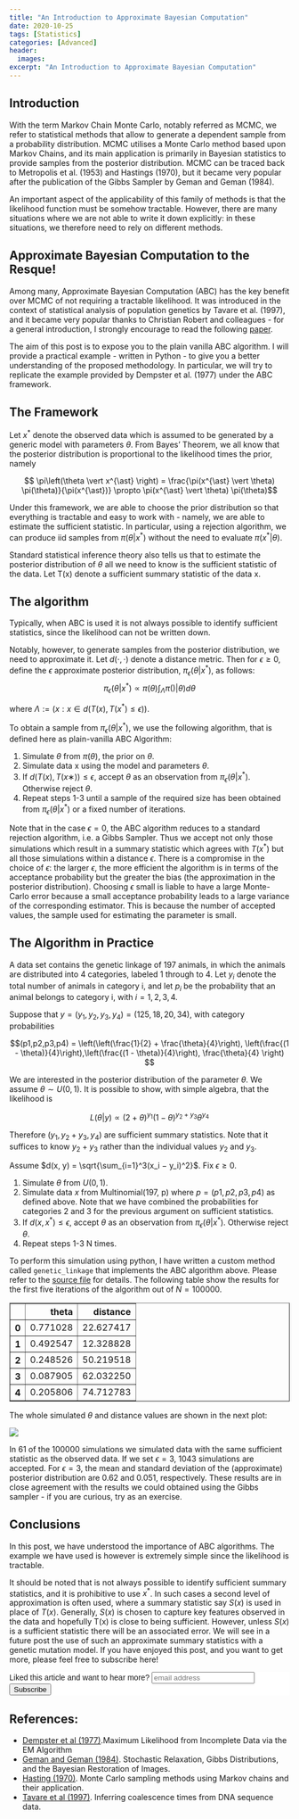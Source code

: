```yaml
---
title: "An Introduction to Approximate Bayesian Computation"
date: 2020-10-25
tags: [Statistics]
categories: [Advanced]
header:
  images:
excerpt: "An Introduction to Approximate Bayesian Computation"
---
```


## Introduction

With the term Markov Chain Monte Carlo, notably referred as MCMC, we refer to statistical methods that allow to generate a dependent sample from a probability distribution. MCMC utilises a Monte Carlo method based upon Markov Chains, and its main application is primarily in Bayesian statistics to provide samples from the posterior distribution. MCMC can be traced back to Metropolis et al. (1953) and Hastings (1970), but it became very popular after the publication of the Gibbs Sampler by Geman and Geman (1984).

An important aspect of the applicability of this family of methods is that the likelihood function must be somehow tractable. However, there are many situations where we are not able to write it down explicitly: in these situations, we therefore need to rely on different methods.


## Approximate Bayesian Computation to the Resque!

Among many, Approximate Bayesian Computation (ABC) has the key benefit over MCMC of not requiring a tractable likelihood. It was introduced in the context of statistical analysis of population genetics by Tavare et al. (1997), and it became very popular thanks to Christian Robert and colleagues - for a general introduction, I strongly encourage to read the following [paper](https://arxiv.org/pdf/1101.5091.pdf).

The aim of this post is to expose you to the plain vanilla ABC algorithm. I will provide a practical example - written in Python - to give you a better understanding of the proposed methodology. In particular, we will try to replicate the example provided by Dempster et al. (1977) under the ABC framework.

## The Framework

Let $x^{\ast}$ denote the observed data which is assumed to be generated by a generic model with parameters $\theta$. From Bayes’ Theorem, we all know that the posterior distribution is proportional to the likelihood times the prior, namely

$$ \pi\left(\theta \vert x^{\ast} \right) = \frac{\pi(x^{\ast} \vert \theta) \pi(\theta)}{\pi(x^{\ast})} \propto \pi(x^{\ast} \vert \theta) \pi(\theta)$$

Under this framework, we are able to choose the prior distribution so that everything is tractable and easy to work with - namely, we are able to estimate the sufficient statistic. In particular, using a rejection algorithm, we can produce iid samples from $\pi\left(\theta \vert x^{\ast}\right)$ without the need to evaluate $\pi\left(x^{\ast} \vert \theta\right)$.

Standard statistical inference theory also tells us that to estimate the posterior distribution of $\theta$ all we need to know is the sufficient statistic of the data.
Let T(x) denote a sufficient summary statistic of the data x.

## The algorithm

Typically, when ABC is used it is not always possible to identify sufficient statistics, since the likelihood can not be written down.

Notably, however, to generate samples from the posterior distribution, we need to approximate it. Let $d(\cdot, \cdot)$ denote a distance metric. Then for $\epsilon \geq 0$, define the $\epsilon$ approximate posterior distribution, $\pi_{\epsilon}\left(\theta \vert x^{\ast}\right)$, as follows:
$$\pi_{\epsilon}\left(\theta \vert x^{\ast}\right) \propto  \pi(\theta) \int_{\Lambda} \pi() \vert \theta) d\theta$$

where $\Lambda := \left( x: x \in d(T(x), T(x^{\ast}) \leq \epsilon)\right)$.

To obtain a sample from $\pi_{\epsilon}\left(\theta \vert x^{\ast}\right)$, we use the following algorithm, that is defined here as plain-vanilla ABC Algorithm:

1. Simulate $\theta$ from $\pi\left(\theta\right)$, the prior on $\theta$.
2. Simulate data x using the model and parameters $\theta$.
3. If $d(T(x), T(x∗)) \leq \epsilon$, accept $\theta$ as an observation from $\pi_{\epsilon}\left(\theta \vert x^{\ast}\right)$. Otherwise reject $\theta$.
4. Repeat steps 1-3 until a sample of the required size has been obtained from $\pi_{\epsilon}\left(\theta \vert x^{\ast}\right)$ or a fixed number of iterations.

Note that in the case $\epsilon = 0$, the ABC algorithm reduces to a standard rejection algorithm, i.e. a Gibbs Sampler. Thus we accept not only those simulations which result in a summary statistic which agrees with $T(x^{\ast})$ but all those simulations within a distance $\epsilon$. There is a compromise in the choice of $\epsilon$: the larger $\epsilon$, the more efficient the algorithm is in terms of the acceptance probability but the greater the bias (the approximation in the posterior distribution). Choosing $\epsilon$ small is liable to have a large Monte-Carlo error because a small acceptance probability leads to a large variance of the corresponding estimator. This is because the number of accepted values, the sample used for estimating the parameter is small.


## The Algorithm in Practice
A data set contains the genetic linkage of 197 animals, in which the animals are distributed into 4 categories, labeled 1 through to 4. Let $y_i$ denote the total number of animals in category i, and let $p_i$ be the probability that an animal belongs to category i, with $i=1,2,3,4$.

Suppose that
$y = (y_1, y_2, y_3, y_4) = (125, 18, 20, 34)$,
with category probabilities

$$(p1,p2,p3,p4) = \left(\left(\frac{1}{2} + \frac{\theta}{4}\right), \left(\frac{(1 - \theta)}{4}\right),\left(\frac{(1 - \theta)}{4}\right), \frac{\theta}{4} \right) $$

We are interested in the posterior distribution of the parameter $\theta$. We assume $\theta \sim U\left(0,1\right)$. It is possible to show, with simple algebra, that the likelihood is

$$ L\left( \theta \vert y \right) \propto \left(2+\theta\right)^{y_1}\left(1−\theta\right)^{y_2+y_3}\theta^{y_4} $$


Therefore $(y_1, y_2 + y_3, y_4)$ are sufficient summary statistics. Note that it suffices to know $y_2 + y_3$ rather than the individual values $y_2$ and $y_3$.

Assume $d(x, y) = \sqrt{\sum_{i=1}^3(x_i − y_i)^2}$. Fix $\epsilon \geq 0$.
 1. Simulate $\theta$ from $U(0,1)$.
 2. Simulate data $x$ from Multinomial(197, p) where $p = (p1,p2,p3,p4)$ as defined above. Note that we have combined the probabilities for categories 2 and 3 for the previous argument on sufficient statistics.
3. If $d(x, x^{\ast}) \leq \epsilon$, accept $\theta$ as an observation from $\pi_{\epsilon}\left(\theta \vert x^{\ast}\right)$. Otherwise reject $\theta$.
4. Repeat steps 1-3 N times.

To perform this simulation using python, I have written a custom method called `genetic_linkage` that implements the ABC algorithm above. Please refer to the [source file](https://github.com/andreagiussani/the-long-beard-blog/blob/master/_jupyter/2020-10-25-ABC01.ipynb) for details. The following table show the results for the first five iterations of the algorithm out of $N=100000$.

<div>
<style scoped>
    .dataframe tbody tr th:only-of-type {
        vertical-align: middle;
    }

    .dataframe tbody tr th {
        vertical-align: top;
    }

    .dataframe thead th {
        text-align: right;
    }
</style>
<table border="1" class="dataframe">
  <thead>
    <tr style="text-align: right;">
      <th></th>
      <th>theta</th>
      <th>distance</th>
    </tr>
  </thead>
  <tbody>
    <tr>
      <th>0</th>
      <td>0.771028</td>
      <td>22.627417</td>
    </tr>
    <tr>
      <th>1</th>
      <td>0.492547</td>
      <td>12.328828</td>
    </tr>
    <tr>
      <th>2</th>
      <td>0.248526</td>
      <td>50.219518</td>
    </tr>
    <tr>
      <th>3</th>
      <td>0.087905</td>
      <td>62.032250</td>
    </tr>
    <tr>
      <th>4</th>
      <td>0.205806</td>
      <td>74.712783</td>
    </tr>
  </tbody>
</table>
</div>

The whole simulated $\theta$ and distance values are shown in the next plot:

<img src="/the-long-beard-blog/assets/images/2020-10-25-ABC01/output_6_0.png">

In 61 of the 100000 simulations we simulated data with the same sufficient statistic as the observed data. If we set $\epsilon = 3$, 1043 simulations are accepted.
For $\epsilon = 3$, the mean and standard deviation of the (approximate) posterior distribution are 0.62 and 0.051, respectively. These results are in close agreement with the results we could obtained using the Gibbs sampler - if you are curious, try as an exercise.


## Conclusions
In this post, we have understood the importance of ABC algorithms. The example we have used is however is extremely simple since the likelihood is tractable.

It should be noted that is not always possible to identify sufficient summary statistics, and it is prohibitive to use $x^{\ast}$. In such cases a second level of approximation is often used, where a summary statistic say $S(x)$ is used in place of $T(x)$. Generally, $S(x)$ is chosen to capture key features observed in the data and hopefully T(x) is close to being sufficient. However, unless $S(x)$ is a sufficient statistic there will be an associated error. We will see in a future post the use of such an approximate summary statistics with a genetic mutation model. If you have enjoyed this post, and you want to get more, please feel free to subscribe here!

<link href="//cdn-images.mailchimp.com/embedcode/horizontal-slim-10_7.css" rel="stylesheet" type="text/css">
<style type="text/css">
	#mc_embed_signup{background:#fff; clear:left; font:14px Helvetica,Arial,sans-serif; width:100%;}
</style>
<div id="mc_embed_signup">
<form action="https://gmail.us2.list-manage.com/subscribe/post?u=0a003d5386620fdad15de4fe3&amp;id=fbf804f6c2" method="post" id="mc-embedded-subscribe-form" name="mc-embedded-subscribe-form" class="validate" target="_blank" novalidate>
    <div id="mc_embed_signup_scroll">
	<label for="mce-EMAIL">Liked this article and want to hear more?</label>
	<input type="email" value="" name="EMAIL" class="email" id="mce-EMAIL" placeholder="email address" required>
    <div style="position: absolute; left: -5000px;" aria-hidden="true"><input type="text" name="b_92fe86c389878585bc87837e8_50543deff9" tabindex="-1" value=""></div>
    <div class="clear"><input type="submit" value="Subscribe" name="subscribe" id="mc-embedded-subscribe" class="button"></div>
    </div>
</form>
</div>


## References:
* [Dempster et al (1977)](https://www.ece.iastate.edu/~namrata/EE527_Spring08/Dempster77.pdf).Maximum Likelihood from Incomplete Data via the EM Algorithm
* [Geman and Geman (1984)](http://www.dam.brown.edu/people/documents/stochasticrelaxation.pdf). Stochastic Relaxation, Gibbs Distributions, and the Bayesian Restoration of Images.
* [Hasting (1970)](http://appliedmaths.sun.ac.za/~htouchette/markovcourse/1970_monte%20carlo%20sampling%20methods%20using0.pdf). Monte Carlo sampling methods using Markov chains and their application.
* [Tavare et al (1997)](https://www.genetics.org/content/genetics/145/2/505.full.pdf). Inferring coalescence times from DNA sequence data.
